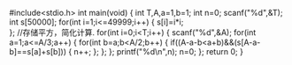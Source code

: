 #include<stdio.h>
int main(void)
{
    int T,A,a=1,b=1;
    int n=0;
    scanf("%d",&T);
    int s[50000];
    for(int i=1;i<=49999;i++)
    {
        s[i]=i*i;  
    }; //存储平方，简化计算.
    for(int i=0;i<T;i++)
    {
        scanf("%d",&A);
        for(int a=1;a<=A/3;a++)
        {
            for(int b=a;b<A/2;b++)
            {
                if((A-a-b<a+b)&&(s[A-a-b]==s[a]+s[b])) 
                {
                    n++;
                };
            };
        };
        printf("%d\n",n);
        n=0;
    };
    return 0;
}